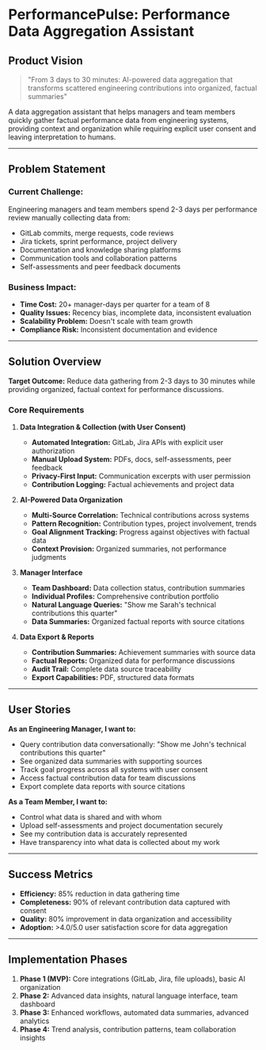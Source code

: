 # PerformancePulse: Performance Data Aggregation Assistant

## Product Vision

> "From 3 days to 30 minutes: AI-powered data aggregation that transforms scattered engineering contributions into organized, factual summaries"

A data aggregation assistant that helps managers and team members quickly gather factual performance data from engineering systems, providing context and organization while requiring explicit user consent and leaving interpretation to humans.

---

## Problem Statement

### Current Challenge:
Engineering managers and team members spend 2-3 days per performance review manually collecting data from:

* GitLab commits, merge requests, code reviews
* Jira tickets, sprint performance, project delivery
* Documentation and knowledge sharing platforms
* Communication tools and collaboration patterns
* Self-assessments and peer feedback documents

### Business Impact:

* **Time Cost:** 20+ manager-days per quarter for a team of 8
* **Quality Issues:** Recency bias, incomplete data, inconsistent evaluation
* **Scalability Problem:** Doesn't scale with team growth
* **Compliance Risk:** Inconsistent documentation and evidence

---

## Solution Overview

**Target Outcome:** Reduce data gathering from 2-3 days to 30 minutes while providing organized, factual context for performance discussions.

### Core Requirements

1.  **Data Integration & Collection (with User Consent)**
    * **Automated Integration:** GitLab, Jira APIs with explicit user authorization
    * **Manual Upload System:** PDFs, docs, self-assessments, peer feedback
    * **Privacy-First Input:** Communication excerpts with user permission
    * **Contribution Logging:** Factual achievements and project data

2.  **AI-Powered Data Organization**
    * **Multi-Source Correlation:** Technical contributions across systems
    * **Pattern Recognition:** Contribution types, project involvement, trends
    * **Goal Alignment Tracking:** Progress against objectives with factual data
    * **Context Provision:** Organized summaries, not performance judgments

3.  **Manager Interface**
    * **Team Dashboard:** Data collection status, contribution summaries
    * **Individual Profiles:** Comprehensive contribution portfolio
    * **Natural Language Queries:** "Show me Sarah's technical contributions this quarter"
    * **Data Summaries:** Organized factual reports with source citations

4.  **Data Export & Reports**
    * **Contribution Summaries:** Achievement summaries with source data
    * **Factual Reports:** Organized data for performance discussions
    * **Audit Trail:** Complete data source traceability
    * **Export Capabilities:** PDF, structured data formats

---

## User Stories

**As an Engineering Manager, I want to:**

* Query contribution data conversationally: "Show me John's technical contributions this quarter"
* See organized data summaries with supporting sources
* Track goal progress across all systems with user consent
* Access factual contribution data for team discussions
* Export complete data reports with source citations

**As a Team Member, I want to:**

* Control what data is shared and with whom
* Upload self-assessments and project documentation securely
* See my contribution data is accurately represented
* Have transparency into what data is collected about my work

---

## Success Metrics

* **Efficiency:** 85% reduction in data gathering time
* **Completeness:** 90% of relevant contribution data captured with consent
* **Quality:** 80% improvement in data organization and accessibility
* **Adoption:** >4.0/5.0 user satisfaction score for data aggregation

---

## Implementation Phases

1.  **Phase 1 (MVP):** Core integrations (GitLab, Jira, file uploads), basic AI organization
2.  **Phase 2:** Advanced data insights, natural language interface, team dashboard
3.  **Phase 3:** Enhanced workflows, automated data summaries, advanced analytics
4.  **Phase 4:** Trend analysis, contribution patterns, team collaboration insights